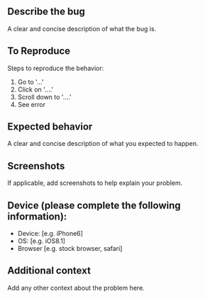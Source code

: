 ## Describe the bug

A clear and concise description of what the bug is.

## To Reproduce

Steps to reproduce the behavior:
1. Go to '...'
2. Click on '....'
3. Scroll down to '....'
4. See error

## Expected behavior

A clear and concise description of what you expected to happen.

## Screenshots

If applicable, add screenshots to help explain your problem.

## Device (please complete the following information):

- Device: [e.g. iPhone6]
- OS: [e.g. iOS8.1]
- Browser [e.g. stock browser, safari]

## Additional context

Add any other context about the problem here.
